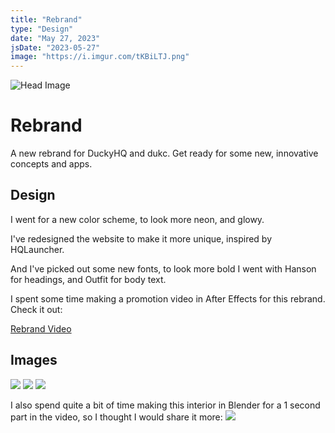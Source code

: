 ```yaml
---
title: "Rebrand"
type: "Design"
date: "May 27, 2023"
jsDate: "2023-05-27"
image: "https://i.imgur.com/tKBiLTJ.png"
---
```


![Head Image](https://i.imgur.com/tKBiLTJ.png)

# Rebrand

A new rebrand for DuckyHQ and dukc.
Get ready for some new, innovative concepts and apps.

## Design

I went for a new color scheme, to look more neon, and glowy.

I've redesigned the website to make it more unique, inspired by HQLauncher.

And I've picked out some new fonts, to look more bold I went with Hanson for headings, and Outfit for body text.

I spent some time making a promotion video in After Effects for this rebrand. Check it out:

[Rebrand Video](https://www.youtube.com/watch?v=A3XZN9Is7WU&ab_channel=dukc)

## Images

![](https://i.imgur.com/QGzfSw5.png)
![](https://i.imgur.com/XuZOTu1.png)
![](https://i.imgur.com/ZvjtwrW.png)

I also spend quite a bit of time making this interior in Blender for a 1 second part in the video, so I thought I would share it more:
![](https://i.imgur.com/EzmnRrZ.png)